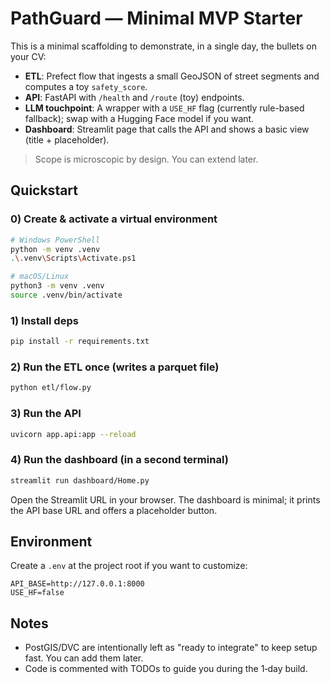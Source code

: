 
# PathGuard — Minimal MVP Starter

This is a minimal scaffolding to demonstrate, in a single day, the bullets on your CV:
- **ETL**: Prefect flow that ingests a small GeoJSON of street segments and computes a toy `safety_score`.
- **API**: FastAPI with `/health` and `/route` (toy) endpoints.
- **LLM touchpoint**: A wrapper with a `USE_HF` flag (currently rule-based fallback); swap with a Hugging Face model if you want.
- **Dashboard**: Streamlit page that calls the API and shows a basic view (title + placeholder).

> Scope is microscopic by design. You can extend later.

## Quickstart

### 0) Create & activate a virtual environment
```bash
# Windows PowerShell
python -m venv .venv
.\.venv\Scripts\Activate.ps1

# macOS/Linux
python3 -m venv .venv
source .venv/bin/activate
```

### 1) Install deps
```bash
pip install -r requirements.txt
```

### 2) Run the ETL once (writes a parquet file)
```bash
python etl/flow.py
```

### 3) Run the API
```bash
uvicorn app.api:app --reload
```

### 4) Run the dashboard (in a second terminal)
```bash
streamlit run dashboard/Home.py
```

Open the Streamlit URL in your browser. The dashboard is minimal; it prints the API base URL and offers a placeholder button.

## Environment
Create a `.env` at the project root if you want to customize:
```
API_BASE=http://127.0.0.1:8000
USE_HF=false
```

## Notes
- PostGIS/DVC are intentionally left as "ready to integrate" to keep setup fast. You can add them later.
- Code is commented with TODOs to guide you during the 1‑day build.
